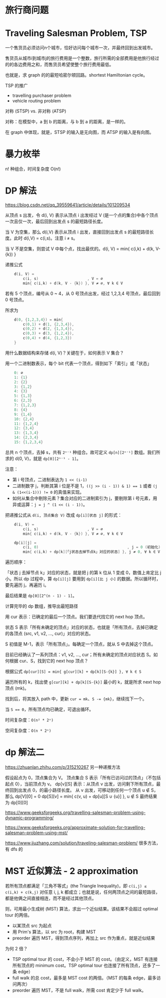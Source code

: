 # 旅行商问题
# Traveling Salesman Problem, TSP

一个售货员必须访问n个城市，恰好访问每个城市一次，并最终回到出发城市。

售货员从城市i到城市j的旅行费用是一个整数，旅行所需的全部费用是他旅行经过的的各边费用之和，而售货员希望使整个旅行费用最低。

也就是，求 graph 的的最短哈密尔顿回路。shortest Hamiltonian cycle。

TSP 的推广
- travelling purchaser problem
- vehicle routing problem 

对称 (STSP) vs. 非对称 (ATSP)

对称：在模型中，a 到 b 的距离，与 b 到 a 的距离，是一样的。

在 graph 中体现，就是，STSP 的输入是无向图，而 ATSP 的输入是有向图。

# 暴力枚举

n! 种组合，时间复杂度 O(n!)

# DP 解法

https://blog.csdn.net/qq_39559641/article/details/101209534

从顶点 s 出发，令 d(i, V) 表示从顶点 i 出发经过 V (是一个点的集合)中各个顶点一次且仅一次，最后回到出发点 s 的最短路径长度。

当 V 为空集，那么 d(i,V) 表示从顶点 i 出发，直接回到出发点 s 的最短路径长度。此时 d(i,V) = c(i,s)。注意 i ≠ s。

当 V 不是空集，则尝试 V 中每个点，找出最优的。d(i, V) = min{ c(i,k) + d(k, V-{k}) }

递推公式

```cpp
    d(i, V) =
        c(i, s)                      , V = ∅
        min{ c(i,k) + d(k, V - {k}) }, V ≠ ∅, ∀ k ∈ V
```

若有 5 个顶点，编号从 0 ~ 4，从 0 号顶点出发，经过 1,2,3,4 号顶点，最后回到 0 号顶点。

所求为
```cpp
    d(0, {1,2,3,4}) = min{
        c(0,1) + d(1, {2,3,4}),
        c(0,2) + d(2, {1,3,4}),
        c(0,3) + d(3, {1,2,4}),
        c(0,4) + d(4, {1,2,3})
    }
```

用什么数据结构来存储 d(i, V)？关键在于，如何表示 V 集合？

用一个二进制数表示，每个 bit 代表一个顶点，得到如下「索引」或「状态」
```cpp
    0: ∅
    1: {1}
    2: {2}
    3: {1,2}
    4: {3}
    5: {1,3}
    6: {2,3}
    7: {1,2,3}
    8: {4}
    9: {1,4}
    10: {2,4}
    11: {1,2,4}
    12: {3,4}
    13: {1,3,4}
    14: {2,3,4}
    15: {1,2,3,4}
```

总共 n 个顶点，去掉 s，共有 `2ⁿ⁻¹` 种组合。故可定义 `dp[n][2ⁿ⁻¹]` 数组。我们所求的 d(0, V)，就是 `dp[0][2ⁿ⁻¹ - 1]`。

注意：
- 第 i 号顶点，二进制表达为 `1 << (i-1)`
- 二进制数字 j，判断其第 i 位是不是 1，`((j >> (i - 1)) & 1) == 1` 或者 `(j & (1<<(i-1))) != 0` 的真值来实现。
- 如何从集合中剔除元素？集合对应的二进制索引为 j，要剔除第 i 号元素，用异或运算：`j = j ^ (1 << (i - 1))`。

把递推公式从 `d(i, 顶点集合 V)` 改成 `dp[i][状态 j]` 的形式：
```cpp
    d(i, V) =
        c(i, s)                      , V = ∅
        min{ c(i,k) + d(k, V - {k}) }, V ≠ ∅, ∀ k ∈ V

    dp[i][j] = 
        c(i, 0)                                        , j = 0 (初始化)
        min{ c(i,k) + dp[k][「j状态去掉节点k」对应的状态] }, j ≠ 0, ∀ k ∈ V
```

遍历顺序：

「状态 j 去掉节点 k」对应的状态，就是把 j 的第 k 位从 1 变成 0，数值上肯定比 j 小。所以 dp 过程中，算 `dp[i][j]` 要用到 `dp[i][比 j 小]` 的数据。所以循环时，要先遍历 j，再遍历 i。

最后结果是 `dp[0][2^(n - 1) - 1]`。

计算完毕的 dp 数组，推导出最短路径

用 cur 表示：已确定的最后一个顶点。我们要迭代找它的 next hop 顶点。

状态 S 表示「所有未确定的顶点」对应的状态，也就是「所有顶点，去掉已确定的各顶点 (src, v1, v2, ..., cur)」对应的状态。

S 初值是 M-1，表示「所有顶点」。每确定一个顶点，就从 S 中去掉这个顶点。

目前已经确认了一系列顶点：v1, v2, ..., cur；所有未确定的顶点对应状态 S。如何根据 cur、S，找到它的 next hop 顶点？

根据公式 `dp[cur][S] = min{ g[cur][k] + dp[k][S-{k}] }, ∀ k ∈ S`

遍历所有的 k，找出使 `g[cur][k] + dp[k][S-{k}]` 最小的 k，就是所求 next hop 顶点 (mk)。

找到后，将其放入 path 中，更新 `cur = mk`、`S -= {mk}`，继续找下一个。

当 `S == 0`，所有顶点均已确定，可退出循环。

时间复杂度：`O(n² * 2ⁿ)`

空间复杂度：`O(n * 2ⁿ)`

# dp 解法二

https://zhuanlan.zhihu.com/p/315210267 另一种递推方法

假设起点为 0，顶点集合为 V。
顶点集合 S 表示「所有已访问过的顶点」（不包括起点 0），当前顶点为 v。
dp[v][S] 表示：从顶点 v 出发，访问剩下所有顶点，最终回到出发点 0，的最小路径长度。
从 v 出发，可移动到任何一个顶点 u ∉ S，那么
dp[V][0] = 0
dp[S][v] = min{ c(v, u) + dp[u][S ∪ {u}] }, u ∉ S
最终结果为 dp[0][0]

https://www.geeksforgeeks.org/travelling-salesman-problem-using-dynamic-programming/

https://www.geeksforgeeks.org/approximate-solution-for-travelling-salesman-problem-using-mst/

https://www.jiuzhang.com/solution/traveling-salesman-problem/ 很多方法，有 dfs 的

# MST 近似算法 - 2 approximation

若所有顶点都满足「三角不等式」(the Triangle Inequality)，即 `c(i,j) ≤ c(i,k) + c(k,j)` 对任意 i, j, k 都成立；也就是说，任何两顶点之间的最短路径，都是他俩之间直接相连，而不是经过其他顶点。

则，可用最小生成树 (MST) 算法，求出一个近似结果。该结果不会超过 optimal tour 的两倍。

- 以某顶点 src 为起点
- 用 Prim's 算法，以 src 为 root，构建 MST
- preorder 遍历 MST，得到顶点序列，再加上 src 作为重点，就是近似结果

为何 2 倍？
- TSP optimal tour 的 cost，不会小于 MST 的 cost。（由定义，MST 有连接所有顶点的 minimum cost。TSP optimal tour 也连接了所有顶点，还多了一条 edge）
- full walk 的总 cost，最多是 MST cost 的两倍。（MST 的每条 edge，最多访问两次）
- preorder 遍历 MST，不是 full walk，所需 cost 肯定少于 full walk。

